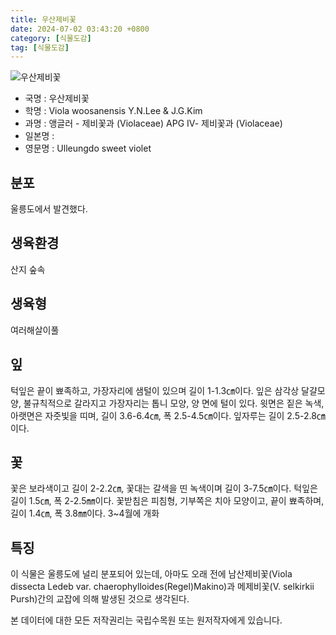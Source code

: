 ```yaml
---
title: 우산제비꽃
date: 2024-07-02 03:43:20 +0800
category: [식물도감]
tag: [식물도감]
---
```




![우산제비꽃](/fileUpload/plants/basic/Violaceae/Viola/22563/22563_1_th2.jpg)
- 국명 : 우산제비꽃
- 학명 : Viola woosanensis Y.N.Lee & J.G.Kim
- 과명 : 앵글러 - 제비꽃과 (Violaceae) APG Ⅳ- 제비꽃과 (Violaceae)
- 일본명 : 
- 영문명 : Ulleungdo sweet violet


## 분포
울릉도에서 발견했다.
## 생육환경
산지 숲속
## 생육형
여러해살이풀
## 잎
턱잎은 끝이 뾰족하고, 가장자리에 샘털이 있으며 길이 1-1.3㎝이다. 잎은 삼각상 달걀모양, 불규칙적으로 갈라지고 가장자리는 톱니 모양, 양 면에 털이 있다. 윗면은 짙은 녹색, 아랫면은 자줏빛을 띠며, 길이 3.6-6.4㎝, 폭 2.5-4.5㎝이다. 잎자루는 길이 2.5-2.8㎝이다.
## 꽃
꽃은 보라색이고 길이 2-2.2㎝, 꽃대는 갈색을 띤 녹색이며 길이 3-7.5㎝이다. 턱잎은 길이 1.5㎝, 폭 2-2.5㎜이다. 꽃받침은 피침형, 기부쪽은 치아 모양이고, 끝이 뾰족하며, 길이 1.4㎝, 폭 3.8㎜이다. 3~4월에 개화
## 특징
이 식물은 울릉도에 널리 분포되어 있는데, 아마도 오래 전에 남산제비꽃(Viola dissecta Ledeb var. chaerophylloides(Regel)Makino)과 메제비꽃(V. selkirkii Pursh)간의 교잡에 의해 발생된 것으로 생각된다.






본 데이터에 대한 모든 저작권리는 국립수목원 또는 원저작자에게 있습니다.
